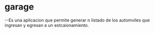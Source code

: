 # garage
--Es una aplicacion que permite generar n listado de los automviles que ingresan y egresan a un estcaionamiento.
